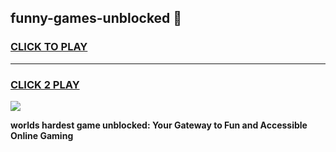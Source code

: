 
## funny-games-unblocked 👋
<h3>
<a href="https://premium.freeplayer.one?title=funny-games-unblocked&ref=14F">CLICK TO PLAY</a></h3>
<hr>

<h3>
<a href="https://premium.freeplayer.one?title=funny-games-unblocked&ref=14F">CLICK 2 PLAY</a>
  
</h3>

<a href="https://premium.freeplayer.one?title=funny-games-unblocked&ref=12F/"><img src="https://clearcache.store/games.png"></a>


**worlds hardest game unblocked: Your Gateway to Fun and Accessible Online Gaming**
